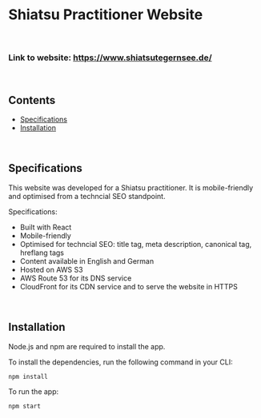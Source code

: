 # Shiatsu Practitioner Website

<br>

### Link to website: https://www.shiatsutegernsee.de/

<br>

## Contents 

* [Specifications](#specifications)
* [Installation](#installation)

<br>

## Specifications

This website was developed for a Shiatsu practitioner. It is mobile-friendly and optimised from a techncial SEO standpoint. 

Specifications:
- Built with React
- Mobile-friendly
- Optimised for techncial SEO: title tag, meta description, canonical tag, hreflang tags
- Content available in English and German
- Hosted on AWS S3
- AWS Route 53 for its DNS service
- CloudFront for its CDN service and to serve the website in HTTPS

<br>

## Installation

Node.js and npm are required to install the app.

To install the dependencies, run the following command in your CLI:
```
npm install
```
To run the app:
```
npm start
```

